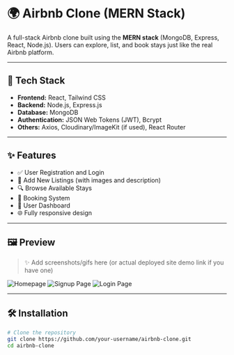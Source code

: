 # 🌍 Airbnb Clone (MERN Stack)

A full-stack Airbnb clone built using the **MERN stack** (MongoDB, Express, React, Node.js). Users can explore, list, and book stays just like the real Airbnb platform.

---

## 🚀 Tech Stack

- **Frontend:** React, Tailwind CSS
- **Backend:** Node.js, Express.js
- **Database:** MongoDB
- **Authentication:** JSON Web Tokens (JWT), Bcrypt
- **Others:** Axios, Cloudinary/ImageKit (if used), React Router

---

## ✨ Features

- ✅ User Registration and Login
- 🏡 Add New Listings (with images and description)
- 🔍 Browse Available Stays
- 📅 Booking System
- 👤 User Dashboard
- 🌐 Fully responsive design

---

## 🖼️ Preview

> ✨ Add screenshots/gifs here (or actual deployed site demo link if you have one)

![Homepage](./screenshots/homepage.png)
![Signup Page](./screenshots/signup.png)
![Login Page](./screenshots/login.png)

---

## 🛠️ Installation

```bash
# Clone the repository
git clone https://github.com/your-username/airbnb-clone.git
cd airbnb-clone

